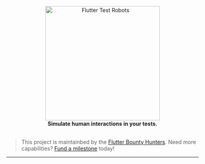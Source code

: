 <p align="center">
  <img src="https://user-images.githubusercontent.com/7259036/176973288-147b7b68-b40d-4cc8-8528-7b4582085286.png" width="300" alt="Flutter Test Robots"><br>
  <span><b>Simulate human interactions in your tests.</b></span><br><br>
</p>


> This project is maintainbed by the [Flutter Bounty Hunters](https://flutterbountyhunters.com). Need more capabilities? [Fund a milestone](https://policies.flutterbountyhunters.com/fund-milestone) today!

---

